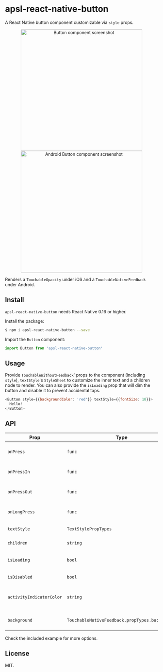 # apsl-react-native-button

A React Native button component customizable via ``style`` props.

<p align="center">
<img src="https://raw.githubusercontent.com/wiki/APSL/react-native-button/button.png" alt="Button component screenshot" width="400">
<img src="https://raw.githubusercontent.com/wiki/APSL/react-native-button/and.png" alt="Android Button component screenshot" width="400">
</p>

Renders a ``TouchableOpacity`` under iOS and a ``TouchableNativeFeedback`` under Android.

## Install

``apsl-react-native-button`` needs React Native 0.16 or higher.

Install the package:

```bash
$ npm i apsl-react-native-button --save
```

Import the ``Button`` component:

```javascript
import Button from 'apsl-react-native-button'
```

## Usage

Provide ``TouchableWithoutFeedback``' props to the component (including ``style``),
``textStyle``'s ``StyleSheet`` to customize the inner text and a children node
to render. You can also provide the ``isLoading`` prop that will dim the button
and disable it to prevent accidental taps.

```javascript
<Button style={{backgroundColor: 'red'}} textStyle={{fontSize: 18}}>
  Hello!
</Button>
```

## API

| Prop | Type | Description |
|------|------|-------------|
| ``onPress`` | ``func`` | Function to execute when the ``onPress`` event is triggered. |
| ``onPressIn`` | ``func`` | Function to execute when the ``onPressIn`` event is triggered. |
| ``onPressOut`` | ``func`` | Function to execute when the ``onPressOut`` event is triggered. |
| ``onLongPress`` | ``func`` | Function to execute when the ``onLongPress`` event is triggered. |
| ``textStyle`` | ``TextStylePropTypes`` | The StyleSheet to apply to the inner button text. |
| ``children`` | ``string`` | The ``string`` to render as the text button. |
| ``isLoading`` | ``bool`` | Renders an inactive state dimmed button with a spinner if ``true``. |
| ``isDisabled`` | ``bool`` | Renders an inactive state dimmed button if ``true``. |
| ``activityIndicatorColor`` | ``string`` | Sets the button of the ``ActivityIndicatorIOS`` or ``ProgressBarAndroid`` in the loading state. |
| ``background`` | ``TouchableNativeFeedback.propTypes.background`` | **Android only**. The background prop of ``TouchableNativeFeedback``. |

Check the included example for more options.

## License

MIT.
